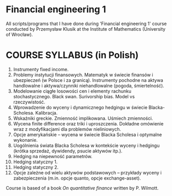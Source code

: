 Financial engineering 1
=====

All scripts/programs that I have done during 'Financial engineering 1' course conducted by Przemysław Klusik at the Institute of Mathematics (University of Wrocław). 

COURSE SYLLABUS (in Polish)
===============

1. Instrumenty fixed income.
2. Problemy instytucji finansowych. Matematyk w świecie finansów i ubezpieczeń (w Polsce i za granicą). Instrumenty pochodne na aktywa handlowalne i aktywa/czynniki niehandlowalne (pogoda, śmiertelność).
3. Modelowanie ciągłe losowości cen i elementy rachunku stochastycznego. Black swan. Surivorship bias. Model vs rzeczywistość.
4. Wprowadzenie do wyceny i dynamicznego hedgingu w świecie Blacka-Scholesa. Kalibracja.
5. Wskaźniki greckie. Zmienność implikowana. Uśmiech zmienności.
6. Wycena finite difference oraz triki i uproszczenia. Dokładne omówienie wraz z modyfikacjami dla problemów nieliniowych.
7. Opcje amerykańskie – wycena w świecie Blacka Scholesa i optymalne wykonanie.
8. Uogólnienia świata Blacka Scholesa w kontekście wyceny i hedgingu (krótka sprzedaż, dywidendy, psucie aktywów itp.).
9. Hedging na niepewność parametrów.
10. Hedging statyczny 1.
11. Hedging statyczny 2.
12. Opcje zależne od wielu aktywów podstawowych – przykłady wyceny i zabezpieczenia (m.in. opcje quanto, opcje exchange-asset).

Course is based of a book *On quantitative finance* written by P. Wilmott.
